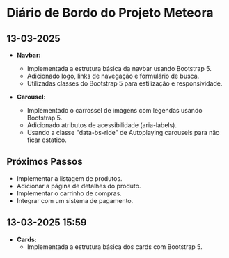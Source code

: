 # Diário de Bordo do Projeto Meteora

## 13-03-2025

*   **Navbar:**
    *   Implementada a estrutura básica da navbar usando Bootstrap 5.
    *   Adicionado logo, links de navegação e formulário de busca.
    *   Utilizadas classes do Bootstrap 5 para estilização e responsividade.
      

*   **Carousel:**
    *   Implementado o carrossel de imagens com legendas usando Bootstrap 5.
    *   Adicionado atributos de acessibilidade (aria-labels).
    *   Usando a classe "data-bs-ride" de Autoplaying carousels para não ficar estatico.

## Próximos Passos

*   Implementar a listagem de produtos.
*   Adicionar a página de detalhes do produto.
*   Implementar o carrinho de compras.
*   Integrar com um sistema de pagamento.

## 13-03-2025 15:59

*   **Cards:**
    *   Implementada a estrutura básica dos cards com Bootstrap 5.
   

